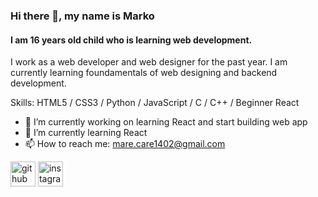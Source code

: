 ### Hi there 👋, my name is Marko
#### I am 16 years old child who is learning web development.

I work as a web developer and web designer for the past year. I am currently learning foundamentals of web designing and backend development.

Skills: HTML5 / CSS3 / Python / JavaScript / C / C++ / Beginner React

- 🔭 I’m currently working on learning React and start building web app
- 🌱 I’m currently learning React
- 📫 How to reach me: mare.care1402@gmail.com


[<img src='https://cdn.jsdelivr.net/npm/simple-icons@3.0.1/icons/github.svg' alt='github' height='40'>](https://github.com/MarkoRadisavljevic)  [<img src='https://cdn.jsdelivr.net/npm/simple-icons@3.0.1/icons/instagram.svg' alt='instagram' height='40'>](https://www.instagram.com/marko_radisavljevic07/)  

